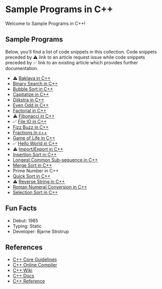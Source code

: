 # Sample Programs in C++

Welcome to Sample Programs in C++!

## Sample Programs

Below, you'll find a list of code snippets in this collection.
Code snippets preceded by :warning: link to an article request 
issue while code snippets preceded by :white_check_mark: link
to an existing article which provides further documentation.

- :warning: [Baklava in C++][baklava-article-issue]
- [Binary Search in C++](https://github.com/TheRenegadeCoder/sample-programs/tree/master/archive/c/c-plus-plus)
- [Bubble Sort in C++](https://github.com/TheRenegadeCoder/sample-programs/issues/1135)
- [Capitalize in C++](https://github.com/TheRenegadeCoder/sample-programs/issues/1234)
- [Dijkstra in C++](https://github.com/TheRenegadeCoder/sample-programs/issues/1796)
- [Even Odd in C++](https://sample-programs.therenegadecoder.com/projects/even-odd/)
- [Factorial in C++](https://github.com/TheRenegadeCoder/sample-programs/issues/1237)
- :warning: [Fibonacci in C++][fibonacci-article-issue]
- :white_check_mark: [File IO in C++][file-io-article]
- [Fizz Buzz in C++](https://github.com/TheRenegadeCoder/sample-programs/issues/1238)
- [Fractions in c++](https://github.com/TheRenegadeCoder/sample-programs/tree/master/archive/c/c-plus-plus/)
- [Game of Life in C++](https://github.com/TheRenegadeCoder/sample-programs/issues/1239)
- :white_check_mark: [Hello World in C++][hello-world-article]
- :warning: [Import/Export in C++][import-export-article-issue]
- [Insertion Sort in C++](https://github.com/TheRenegadeCoder/sample-programs/issues/1240)
- [Longest Common Sub-sequence in C++](https://github.com/TheRenegadeCoder/sample-programs/issues/1262)
- [Merge Sort in C++](https://github.com/TheRenegadeCoder/sample-programs/tree/master/archive/c/c-plus-plus)
- Prime Number in C++
- [Quick Sort in C++](https://github.com/TheRenegadeCoder/sample-programs/issues/1848)
- :warning: [Reverse String in C++][reverse-string-article-issue]
- [Roman Numeral Conversion in C++](https://github.com/TheRenegadeCoder/sample-programs/tree/master/archive/c/c-plus-plus)
- [Selection Sort in C++](https://github.com/TheRenegadeCoder/sample-programs/issues/1683)

## Fun Facts

- Debut: 1985
- Typing: Static
- Developer: Bjarne Strotrup

## References

- [C++ Core Guidelines][c-plus-plus-guidelines]
- [C++ Online Compiler][c-plus-plus-online-editor]
- [C++ Wiki][c-plus-plus-wiki]
- [C++ Docs][c-plus-plus-docs]
- [C++ Reference][c-plus-plus-reference]

[c-plus-plus-guidelines]: http://isocpp.github.io/CppCoreGuidelines/CppCoreGuidelines
[c-plus-plus-online-editor]: http://cpp.sh/
[c-plus-plus-wiki]: https://en.wikipedia.org/wiki/C%2B%2B
[c-plus-plus-docs]: http://www.cplusplus.com/
[c-plus-plus-reference]: https://en.cppreference.com/w/

[file-io-article]: https://therenegadecoder.com/code/file-io-in-c-plus-plus/
[hello-world-article]: https://therenegadecoder.com/code/hello-world-in-c-plus-plus/

[baklava-article-issue]: https://github.com/TheRenegadeCoder/sample-programs-website/issues/405
[fibonacci-article-issue]: https://github.com/TheRenegadeCoder/sample-programs-website/issues/172
[import-export-article-issue]: https://github.com/TheRenegadeCoder/sample-programs-website/issues/396
[reverse-string-article-issue]: https://github.com/TheRenegadeCoder/sample-programs/issues/419

[bubble-sort-issue]: https://github.com/TheRenegadeCoder/sample-programs/issues/1135
[capitalize-issue]: https://github.com/TheRenegadeCoder/sample-programs/issues/1234
[dijkstra-issue]: https://github.com/TheRenegadeCoder/sample-programs/issues/1796
[factorial-issue]: https://github.com/TheRenegadeCoder/sample-programs/issues/1237
[fizz-buzz-issue]: https://github.com/TheRenegadeCoder/sample-programs/issues/1238
[game-of-life-issue]: https://github.com/TheRenegadeCoder/sample-programs/issues/1239
[insertion-sort-issue]: https://github.com/TheRenegadeCoder/sample-programs/issues/1240
[lcs-issue]: https://github.com/TheRenegadeCoder/sample-programs/issues/1262
[quick-sort-issue]: https://github.com/TheRenegadeCoder/sample-programs/issues/1848
[selection-sort-issue]: https://github.com/TheRenegadeCoder/sample-programs/issues/1683
